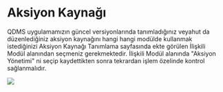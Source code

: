 # Aksiyon Kaynağı 

QDMS uygulamamızın güncel versiyonlarında tanımladığınız veyahut da düzenlediğiniz aksiyon kaynağını hangi hangi modülde kullanmak istediğinizi Aksiyon Kaynağı Tanımlama sayfasında ekte görülen İlişkili Modül alanından seçmeniz gerekmektedir. İlişkili Modül alanında "Aksiyon Yönetimi" ni seçip kaydettikten sonra tekrardan işlem özelinde kontrol sağlanmalıdır.

![](https://docsbimser.blob.core.windows.net/imagecontainer/iliskili_modul-ac57da8b-8743-4a06-addb-3fd1b6d1bf89.png)

